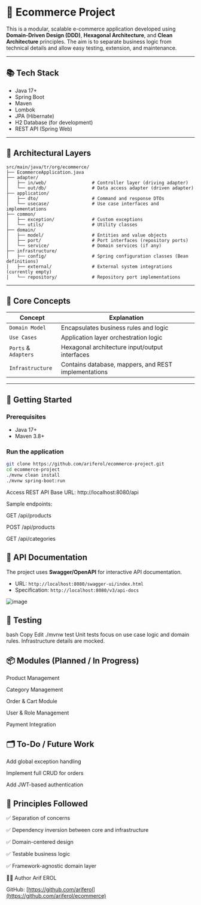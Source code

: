 # 🛒 Ecommerce Project

This is a modular, scalable e-commerce application developed using **Domain-Driven Design (DDD)**, **Hexagonal Architecture**, and **Clean Architecture** principles. The aim is to separate business logic from technical details and allow easy testing, extension, and maintenance.

---

## 📚 Tech Stack

- Java 17+
- Spring Boot
- Maven
- Lombok
- JPA (Hibernate)
- H2 Database (for development)
- REST API (Spring Web)

---

## 🧱 Architectural Layers
```
src/main/java/tr/org/ecommerce/
├── EcommerceApplication.java
├── adapter/
│   ├── in/web/                 # Controller layer (driving adapter)
│   └── out/db/                 # Data access adapter (driven adapter)
├── application/
│   ├── dto/                    # Command and response DTOs
│   └── usecase/                # Use case interfaces and implementations
├── common/
│   ├── exception/              # Custom exceptions
│   └── utils/                  # Utility classes
├── domain/
│   ├── model/                  # Entities and value objects
│   ├── port/                   # Port interfaces (repository ports)
│   └── service/                # Domain services (if any)
├── infrastructure/
│   ├── config/                 # Spring configuration classes (Bean definitions)
│   ├── external/               # External system integrations (currently empty)
│   └── repository/             # Repository port implementations

```

---

## 🧭 Core Concepts

| Concept                | Explanation |
|------------------------|-------------|
| `Domain Model`         | Encapsulates business rules and logic |
| `Use Cases`            | Application layer orchestration logic |
| `Ports` & `Adapters`   | Hexagonal architecture input/output interfaces |
| `Infrastructure`       | Contains database, mappers, and REST implementations |

---

## 🚀 Getting Started

### Prerequisites

- Java 17+
- Maven 3.8+

### Run the application

```bash
git clone https://github.com/ariferol/ecommerce-project.git
cd ecommerce-project
./mvnw clean install
./mvnw spring-boot:run
```
Access REST API
Base URL: http://localhost:8080/api

Sample endpoints:

GET /api/products

POST /api/products

GET /api/categories


## 📖 API Documentation

The project uses **Swagger/OpenAPI** for interactive API documentation.

- URL: `http://localhost:8080/swagger-ui/index.html`
- Specification: `http://localhost:8080/v3/api-docs`

![image](https://github.com/user-attachments/assets/ba7ea2be-315b-49b6-a01f-833596cf637e)

## 🧪 Testing
bash
Copy
Edit
./mvnw test
Unit tests focus on use case logic and domain rules. Infrastructure details are mocked.

## 📦 Modules (Planned / In Progress)
 Product Management

 Category Management

 Order & Cart Module

 User & Role Management

 Payment Integration

## 🗂️ To-Do / Future Work
Add global exception handling

Implement full CRUD for orders

Add JWT-based authentication

## 🧠 Principles Followed
✅ Separation of concerns

✅ Dependency inversion between core and infrastructure

✅ Domain-centered design

✅ Testable business logic

✅ Framework-agnostic domain layer

🧑‍💻 Author
Arif EROL

GitHub: [https://github.com/ariferol](https://github.com/ariferol/ecommerce)
